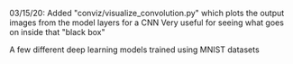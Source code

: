 03/15/20: 
    Added "conviz/visualize_convolution.py" which plots the output images from the model layers for a CNN 
    Very useful for seeing what goes on inside that "black box"

A few different deep learning models trained using MNIST datasets